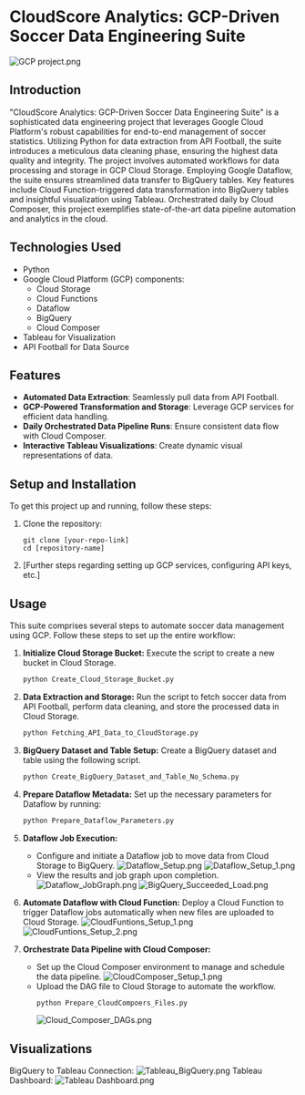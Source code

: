 # CloudScore Analytics: GCP-Driven Soccer Data Engineering Suite
![GCP project.png](img%2FGCP%20project.png)
## Introduction

"CloudScore Analytics: GCP-Driven Soccer Data Engineering Suite" is a sophisticated data engineering project that leverages Google Cloud Platform's robust capabilities for end-to-end management of soccer statistics.
Utilizing Python for data extraction from API Football, the suite introduces a meticulous data cleaning phase, ensuring the highest data quality and integrity. The project involves automated workflows for data processing and storage in GCP Cloud Storage. Employing Google Dataflow, the suite ensures streamlined data transfer to BigQuery tables. Key features include Cloud Function-triggered data transformation into BigQuery tables and insightful visualization using Tableau. Orchestrated daily by Cloud Composer, this project exemplifies state-of-the-art data pipeline automation and analytics in the cloud.

## Technologies Used

- Python
- Google Cloud Platform (GCP) components:
  - Cloud Storage
  - Cloud Functions
  - Dataflow
  - BigQuery
  - Cloud Composer
- Tableau for Visualization
- API Football for Data Source

## Features

- **Automated Data Extraction**: Seamlessly pull data from API Football.
- **GCP-Powered Transformation and Storage**: Leverage GCP services for efficient data handling.
- **Daily Orchestrated Data Pipeline Runs**: Ensure consistent data flow with Cloud Composer.
- **Interactive Tableau Visualizations**: Create dynamic visual representations of data.



## Setup and Installation
To get this project up and running, follow these steps:
1. Clone the repository:
   ```
   git clone [your-repo-link]
   cd [repository-name]
2. [Further steps regarding setting up GCP services, configuring API keys, etc.]

## Usage
This suite comprises several steps to automate soccer data management using GCP. Follow these steps to set up the entire workflow:

1. **Initialize Cloud Storage Bucket:**
   Execute the script to create a new bucket in Cloud Storage.
   ```bash
   python Create_Cloud_Storage_Bucket.py
   ```

2. **Data Extraction and Storage:**
   Run the script to fetch soccer data from API Football, perform data cleaning, and store the processed data in Cloud Storage.
   ```bash
   python Fetching_API_Data_to_CloudStorage.py
   ```

3. **BigQuery Dataset and Table Setup:**
   Create a BigQuery dataset and table using the following script.
   ```bash
   python Create_BigQuery_Dataset_and_Table_No_Schema.py
   ```

4. **Prepare Dataflow Metadata:**
   Set up the necessary parameters for Dataflow by running:
   ```bash
   python Prepare_Dataflow_Parameters.py
   ```

5. **Dataflow Job Execution:**
   - Configure and initiate a Dataflow job to move data from Cloud Storage to BigQuery.
     ![Dataflow_Setup.png](img%2FDataflow_Setup.png)
     ![Dataflow_Setup_1.png](img%2FDataflow_Setup_1.png)
   - View the results and job graph upon completion.
     ![Dataflow_JobGraph.png](img%2FDataflow_JobGraph.png)
     ![BigQuery_Succeeded_Load.png](img%2FBigQuery_Succeeded_Load.png)

6. **Automate Dataflow with Cloud Function:**
   Deploy a Cloud Function to trigger Dataflow jobs automatically when new files are uploaded to Cloud Storage.
   ![CloudFuntions_Setup_1.png](img%2FCloudFuntions_Setup_1.png)
   ![CloudFuntions_Setup_2.png](img%2FCloudFuntions_Setup_2.png)

7. **Orchestrate Data Pipeline with Cloud Composer:**
   - Set up the Cloud Composer environment to manage and schedule the data pipeline.
     ![CloudComposer_Setup_1.png](img%2FCloudComposer_Setup_1.png)
   - Upload the DAG file to Cloud Storage to automate the workflow.
     ```bash
     python Prepare_CloudCompoers_Files.py
     ```
     ![Cloud_Composer_DAGs.png](img%2FCloud_Composer_DAGs.png)

## Visualizations
BigQuery to Tableau Connection:
![Tableau_BigQuery.png](img%2FTableau_BigQuery.png)
Tableau Dashboard:
![Tableau Dashboard.png](img%2FTableau%20Dashboard.png)

